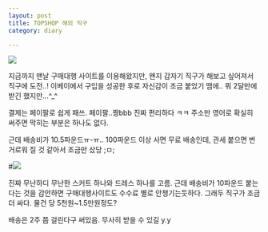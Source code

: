 ```yaml
---
layout: post
title: TOPSHOP 해외 직구
category: diary

---
```

![](__imgUrl__/1.gif)

지금까지 맨날 구매대행 사이트를 이용해왔지만, 왠지 갑자기 직구가 해보고 싶어져서 직구에 도전..! 이베이에서 구입을 성공한 후로 자신감이 조금 붙었기 땜에.. 뭐 2달만에 받긴 했지만...^_^

결제는 페이팔로 쉽게 패쓰. 페이팔..짱bbb 진짜 편리하다 ㅋㅋ 주소만 영어로 확실히 써주면 막히는 부분은 하나도 없다.

근데 배송비가 10.5파운드ㅠ-ㅠ.. 100파운드 이상 사면 무료 배송인데, 관세 붙으면 번거로워 질 것 같아서 조금만 샀당 ;ㅁ;

#![](__imgUrl__/2.gif)

진짜 무난하디 무난한 스커트 하나와 드레스 하나를 고름. 근데 배송비가 10파운드 붙는다는 것을 감안하면 구매대행사이트도 수수료 별로 안챙기는듯하다. 그래두 직구가 조금 더 싸다. 물건 당 5천원~1.5만원정도?

배송은 2주 쯤 걸린다구 써있음. 무사히 받을 수 있길 y.y